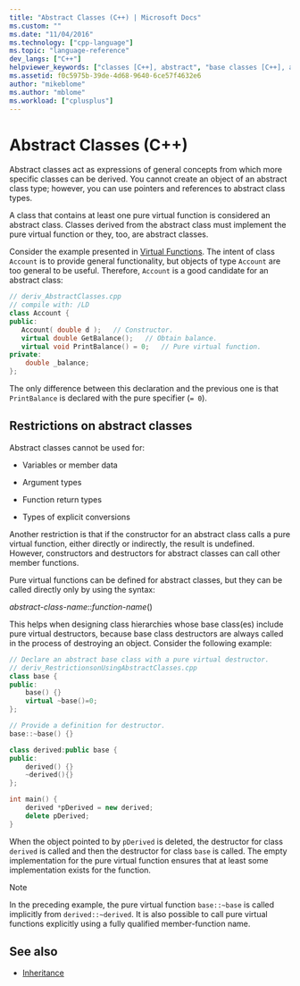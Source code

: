 ```yaml
---
title: "Abstract Classes (C++) | Microsoft Docs"
ms.custom: ""
ms.date: "11/04/2016"
ms.technology: ["cpp-language"]
ms.topic: "language-reference"
dev_langs: ["C++"]
helpviewer_keywords: ["classes [C++], abstract", "base classes [C++], abstract classes [C++]", "abstract classes [C++]", "derived classes [C++], abstract classes [C++]"]
ms.assetid: f0c5975b-39de-4d68-9640-6ce57f4632e6
author: "mikeblome"
ms.author: "mblome"
ms.workload: ["cplusplus"]
---
```

# Abstract Classes (C++)

Abstract classes act as expressions of general concepts from which more specific classes can be derived. You cannot create an object of an abstract class type; however, you can use pointers and references to abstract class types.

A class that contains at least one pure virtual function is considered an abstract class. Classes derived from the abstract class must implement the pure virtual function or they, too, are abstract classes.

Consider the example presented in [Virtual Functions](../cpp/virtual-functions.md). The intent of class `Account` is to provide general functionality, but objects of type `Account` are too general to be useful. Therefore, `Account` is a good candidate for an abstract class:

```cpp
// deriv_AbstractClasses.cpp
// compile with: /LD
class Account {
public:
   Account( double d );   // Constructor.
   virtual double GetBalance();   // Obtain balance.
   virtual void PrintBalance() = 0;   // Pure virtual function.
private:
    double _balance;
};
```

The only difference between this declaration and the previous one is that `PrintBalance` is declared with the pure specifier (`= 0`).

## Restrictions on abstract classes

Abstract classes cannot be used for:

- Variables or member data

- Argument types

- Function return types

- Types of explicit conversions

Another restriction is that if the constructor for an abstract class calls a pure virtual function, either directly or indirectly, the result is undefined. However, constructors and destructors for abstract classes can call other member functions.

Pure virtual functions can be defined for abstract classes, but they can be called directly only by using the syntax:

*abstract-class-name*::*function-name*()

This helps when designing class hierarchies whose base class(es) include pure virtual destructors, because base class destructors are always called in the process of destroying an object. Consider the following example:

```cpp
// Declare an abstract base class with a pure virtual destructor.
// deriv_RestrictionsonUsingAbstractClasses.cpp
class base {
public:
    base() {}
    virtual ~base()=0;
};

// Provide a definition for destructor.
base::~base() {}

class derived:public base {
public:
    derived() {}
    ~derived(){}
};

int main() {
    derived *pDerived = new derived;
    delete pDerived;
}
```

When the object pointed to by `pDerived` is deleted, the destructor for class `derived` is called and then the destructor for class `base` is called. The empty implementation for the pure virtual function ensures that at least some implementation exists for the function.

> [!NOTE]
> In the preceding example, the pure virtual function `base::~base` is called implicitly from `derived::~derived`. It is also possible to call pure virtual functions explicitly using a fully qualified member-function name.

## See also

- [Inheritance](../cpp/inheritance-cpp.md)
